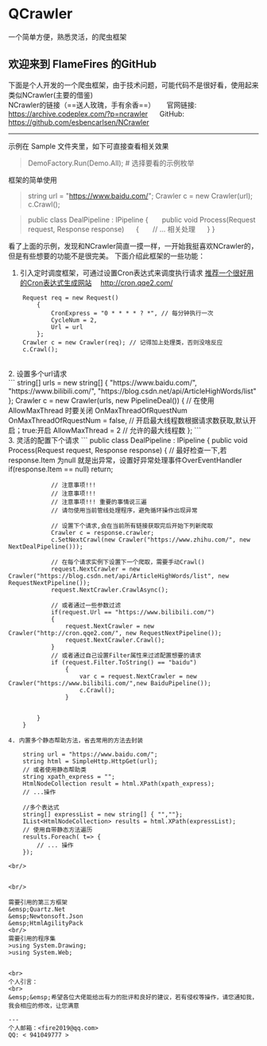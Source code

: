 # QCrawler
一个简单方便，熟悉灵活，的爬虫框架

## 欢迎来到 FlameFires 的GitHub
下面是个人开发的一个爬虫框架，由于技术问题，可能代码不是很好看，使用起来类似NCrawler(主要的借鉴)	<br/>
NCrawler的链接（==送人玫瑰，手有余香==）
&nbsp;&nbsp;&nbsp;&nbsp;&nbsp;官网链接: <https://archive.codeplex.com/?p=ncrawler>
&nbsp;&nbsp;&nbsp;&nbsp;&nbsp;GitHub: <https://github.com/esbencarlsen/NCrawler>

---
<!-- 内嵌数学公式$\sum_{i=1}^{10}f(i)\,\,\text{thanks}$
$$
\sum_{i=1}^{10}f(i)\,\,\text{thanks}
$$ -->

示例在 Sample 文件夹里，如下可直接查看相关效果

>DemoFactory.Run(Demo.All); # 选择要看的示例枚举

框架的简单使用
>   string url = "https://www.baidu.com/";
>Crawler c = new Crawler(url);
>c.Crawl();

>public class DealPipeline : IPipeline
>{
&nbsp;&nbsp;&nbsp;&nbsp;&nbsp; public void Process(Request request, Response response)
&nbsp;&nbsp;&nbsp;&nbsp;&nbsp;{
&nbsp;&nbsp;&nbsp;&nbsp;&nbsp;   // ...    相关处理
&nbsp;&nbsp;&nbsp;&nbsp;&nbsp;}
>}

看了上面的示例，发现和NCrawler简直一摸一样，一开始我挺喜欢NCrawler的，但是有些想要的功能不是很完美。
下面介绍此框架的一些功能：
<br>
1. 引入定时调度框架，可通过设置Cron表达式来调度执行请求
 [推荐一个很好用的Cron表达式生成网站](http://cron.qqe2.com/ "表达式生成网站") &emsp;<http://cron.qqe2.com/>
```
    Request req = new Request()
        {
            CronExpress = "0 * * * * ? *", // 每分钟执行一次
            CycleNum = 2,
            Url = url
        };
    Crawler c = new Crawler(req); // 记得加上处理类，否则没啥反应
    c.Crawl();
```
<br>
2. 设置多个url请求
<br/>
```
    string[] urls = new string[] { "https://www.baidu.com/", "https://www.bilibili.com/", "https://blog.csdn.net/api/ArticleHighWords/list" };
    Crawler c = new Crawler(urls, new PipelineDeal())
    {
        // 在使用 AllowMaxThread 时要关闭 OnMaxThreadOfRquestNum
        OnMaxThreadOfRquestNum = false, //  开启最大线程数根据请求数获取,默认开启；true:开启
        AllowMaxThread = 2 // 允许的最大线程数
    };
```
<br>
3. 灵活的配置下个请求
```
    public class DealPipeline : IPipeline
        {
            public void Process(Request request, Response response)
            {
                // 最好检查一下,若 response.Item 为null 就是出异常，设置好异常处理事件OverEventHandler
                if(response.Item == null) return;

                // 注意事项!!!
                // 注意事项!!!
                // 注意事项!!! 重要的事情说三遍
                // 请勿使用当前管线处理程序，避免循环操作出现异常

                // 设置下个请求,会在当前所有链接获取完后开始下列新爬取
                Crawler c = response.crawler;
                c.SetNextCrawl(new Crawler("https://www.zhihu.com/", new NextDealPipeline()));

                // 在每个请求实例下设置下一个爬取，需要手动Crawl()
                request.NextCrawler = new Crawler("https://blog.csdn.net/api/ArticleHighWords/list", new RequestNextPipeline());
                request.NextCrawler.CrawlAsync();

                // 或者通过一些参数过滤
                if(request.Url == "https://www.bilibili.com/")
                {
                    request.NextCrawler = new Crawler("http://cron.qqe2.com/", new RequestNextPipeline());
                    request.NextCrawler.Crawl();
                }
                // 或者通过自己设置Filter属性来过滤配置想要的请求
                if (request.Filter.ToString() == "baidu")
                    {
                        var c = request.NextCrawler = new Crawler("https://www.bilibili.com/",new BaiduPipeline());
                        c.Crawl();
                    }

                
            }
        }
```
4. 内置多个静态帮助方法，省去常用的方法去封装
```
        string url = "https://www.baidu.com/";
        string html = SimpleHttp.HttpGet(url);
        // 或者使用静态帮助类
        string xpath_express = "";
        HtmlNodeCollection result = html.XPath(xpath_express);
        // ...操作

        //多个表达式
        string[] expressList = new string[] { "",""};
        IList<HtmlNodeCollection> results = html.XPath(expressList);
        // 使用自带静态方法遍历
        results.Foreach( t=> {
            // ... 操作
        });
```
<br/>


<br/>

需要引用的第三方框架
&emsp;Quartz.Net
&emsp;Newtonsoft.Json
&emsp;HtmlAgilityPack
<br/>
需要引用的程序集
>using System.Drawing;
>using System.Web;


<br>
个人引言：
<br>
&emsp;&emsp;希望各位大佬能给出有力的批评和良好的建议，若有侵权等操作，请您通知我，我会相应的修改，让您满意

---
个人邮箱：<fire2019@qq.com>
QQ: < 941049777 >
